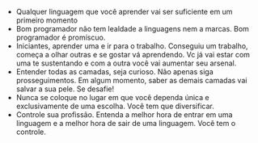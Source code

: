 - Qualquer linguagem que você aprender vai ser suficiente em um primeiro momento
- Bom programador não tem lealdade a linguagens nem a marcas. Bom programador é promíscuo.
- Iniciantes, aprender uma e ir para o trabalho. Conseguiu um trabalho, começa a olhar outras e se gostar vá aprendendo. Vc já vai estar com uma te sustentando e com a outra você vai aumentar seu arsenal.
- Entender todas as camadas, seja curioso. Não apenas siga prosseguimentos. Em algum momento, saber as demais camadas vai salvar a sua pele. Se desafie!
- Nunca se coloque no lugar em que você dependa única e exclusivamente de uma escolha. Você tem que diversificar.
- Controle sua profissão. Entenda a melhor hora de entrar em uma linguagem e a melhor hora de sair de uma linguagem. Você tem o controle.
